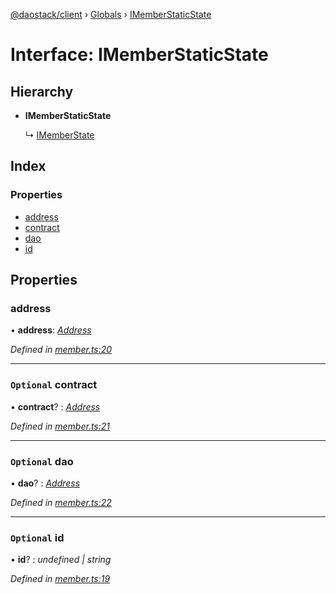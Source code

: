 [@daostack/client](../README.md) › [Globals](../globals.md) › [IMemberStaticState](imemberstaticstate.md)

# Interface: IMemberStaticState

## Hierarchy

* **IMemberStaticState**

  ↳ [IMemberState](imemberstate.md)

## Index

### Properties

* [address](imemberstaticstate.md#address)
* [contract](imemberstaticstate.md#optional-contract)
* [dao](imemberstaticstate.md#optional-dao)
* [id](imemberstaticstate.md#optional-id)

## Properties

###  address

• **address**: *[Address](../globals.md#address)*

*Defined in [member.ts:20](https://github.com/daostack/client/blob/0eadcce/src/member.ts#L20)*

___

### `Optional` contract

• **contract**? : *[Address](../globals.md#address)*

*Defined in [member.ts:21](https://github.com/daostack/client/blob/0eadcce/src/member.ts#L21)*

___

### `Optional` dao

• **dao**? : *[Address](../globals.md#address)*

*Defined in [member.ts:22](https://github.com/daostack/client/blob/0eadcce/src/member.ts#L22)*

___

### `Optional` id

• **id**? : *undefined | string*

*Defined in [member.ts:19](https://github.com/daostack/client/blob/0eadcce/src/member.ts#L19)*
